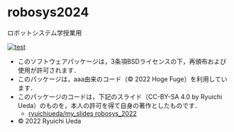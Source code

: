 # robosys2024

ロボットシステム学授業用

[![test](https://github.com/ryuichiueda/robosys2024/actions/workflows/test.yml/badge.svg)](https://github.com/ryuichiueda/robosys2024/actions/workflows/test.yml)

- このソフトウェアパッケージは，3条項BSDライセンスの下，再頒布および使用が許可されます．
- このパッケージは，aaa由来のコード（© 2022 Hoge Fuge）を利用しています．
- このパッケージのコードは，下記のスライド（CC-BY-SA 4.0 by Ryuichi Ueda）のものを，本人の許可を得て自身の著作としたものです．
    - [ryuichiueda/my_slides robosys_2022](https://github.com/ryuichiueda/my_slides/tree/master/robosys_2022)
- © 2022 Ryuichi Ueda
